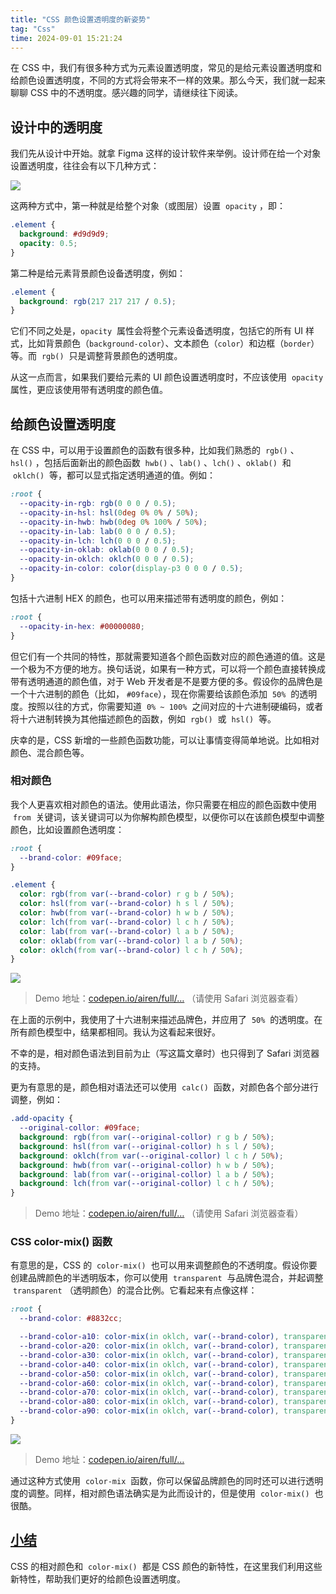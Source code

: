 ```yaml
---
title: "CSS 颜色设置透明度的新姿势"
tag: "Css"
time: 2024-09-01 15:21:24
---
```


在 CSS 中，我们有很多种方式为元素设置透明度，常见的是给元素设置透明度和给颜色设置透明度，不同的方式将会带来不一样的效果。那么今天，我们就一起来聊聊 CSS 中的不透明度。感兴趣的同学，请继续往下阅读。

## 设计中的透明度

我们先从设计中开始。就拿 Figma 这样的设计软件来举例。设计师在给一个对象设置透明度，往往会有以下几种方式：

![](https://p3-juejin.byteimg.com/tos-cn-i-k3u1fbpfcp/3f239eb410924d58a2bc0732a1ea7887~tplv-k3u1fbpfcp-zoom-in-crop-mark:1512:0:0:0.awebp)

这两种方式中，第一种就是给整个对象（或图层）设置  `opacity` ，即：

```css
.element {
  background: #d9d9d9;
  opacity: 0.5;
}
```

第二种是给元素背景颜色设备透明度，例如：

```css
.element {
  background: rgb(217 217 217 / 0.5);
}
```

它们不同之处是，`opacity`  属性会将整个元素设备透明度，包括它的所有 UI 样式，比如背景颜色（`background-color`）、文本颜色（`color`）和边框（`border`）等。而  `rgb()`  只是调整背景颜色的透明度。

从这一点而言，如果我们要给元素的 UI 颜色设置透明度时，不应该使用  `opacity`  属性，更应该使用带有透明度的颜色值。

## 给颜色设置透明度

在 CSS 中，可以用于设置颜色的函数有很多种，比如我们熟悉的  `rgb()` 、`hsl()` ，包括后面新出的颜色函数  `hwb()` 、`lab()` 、`lch()` 、`oklab()`  和  `oklch()`  等，都可以显式指定透明通道的值。例如：

```css
:root {
  --opacity-in-rgb: rgb(0 0 0 / 0.5);
  --opacity-in-hsl: hsl(0deg 0% 0% / 50%);
  --opacity-in-hwb: hwb(0deg 0% 100% / 50%);
  --opacity-in-lab: lab(0 0 0 / 0.5);
  --opacity-in-lch: lch(0 0 0 / 0.5);
  --opacity-in-oklab: oklab(0 0 0 / 0.5);
  --opacity-in-oklch: oklch(0 0 0 / 0.5);
  --opacity-in-color: color(display-p3 0 0 0 / 0.5);
}
```

包括十六进制 HEX 的颜色，也可以用来描述带有透明度的颜色，例如：

```css
:root {
  --opacity-in-hex: #00000080;
}
```

但它们有一个共同的特性，那就需要知道各个颜色函数对应的颜色通道的值。这是一个极为不方便的地方。换句话说，如果有一种方式，可以将一个颜色直接转换成带有透明通道的颜色值，对于 Web 开发者是不是要方便的多。假设你的品牌色是一个十六进制的颜色（比如， `#09face`），现在你需要给该颜色添加  `50%`  的透明度。按照以往的方式，你需要知道  `0% ~ 100%`  之间对应的十六进制硬编码，或者将十六进制转换为其他描述颜色的函数，例如  `rgb()`  或  `hsl()`  等。

庆幸的是，CSS 新增的一些颜色函数功能，可以让事情变得简单地说。比如相对颜色、混合颜色等。

### 相对颜色

我个人更喜欢相对颜色的语法。使用此语法，你只需要在相应的颜色函数中使用  `from`  关键词，该关键词可以为你解构颜色模型，以便你可以在该颜色模型中调整颜色，比如设置颜色透明度：

```css
:root {
  --brand-color: #09face;
}

.element {
  color: rgb(from var(--brand-color) r g b / 50%);
  color: hsl(from var(--brand-color) h s l / 50%);
  color: hwb(from var(--brand-color) h w b / 50%);
  color: lch(from var(--brand-color) l c h / 50%);
  color: lab(from var(--brand-color) l a b / 50%);
  color: oklab(from var(--brand-color) l a b / 50%);
  color: oklch(from var(--brand-color) l c h / 50%);
}
```

![](https://p3-juejin.byteimg.com/tos-cn-i-k3u1fbpfcp/0e5cbdecd4074abbb9d680a611a27ffa~tplv-k3u1fbpfcp-zoom-in-crop-mark:1512:0:0:0.awebp)

> Demo 地址：[codepen.io/airen/full/…](https://codepen.io/airen/full/KKrPPYe) （请使用 Safari 浏览器查看）

在上面的示例中，我使用了十六进制来描述品牌色，并应用了  `50%`  的透明度。在所有颜色模型中，结果都相同。我认为这看起来很好。

不幸的是，相对颜色语法到目前为止（写这篇文章时）也只得到了 Safari 浏览器的支持。

更为有意思的是，颜色相对语法还可以使用  `calc()`  函数，对颜色各个部分进行调整，例如：

```css
.add-opacity {
  --original-collor: #09face;
  background: rgb(from var(--original-collor) r g b / 50%);
  background: hsl(from var(--original-collor) h s l / 50%);
  background: oklch(from var(--original-collor) l c h / 50%);
  background: hwb(from var(--original-collor) h w b / 50%);
  background: lab(from var(--original-collor) l a b / 50%);
  background: lch(from var(--original-collor) l c h / 50%);
}
```

> Demo 地址：[codepen.io/airen/full/…](https://codepen.io/airen/full/jOevEeB) （请使用 Safari 浏览器查看）

### CSS color-mix() 函数

有意思的是，CSS 的  `color-mix()`  也可以用来调整颜色的不透明度。假设你要创建品牌颜色的半透明版本，你可以使用  `transparent`  与品牌色混合，并起调整  `transparent` （透明颜色）的混合比例。它看起来有点像这样：

```css
:root {
  --brand-color: #8832cc;

  --brand-color-a10: color-mix(in oklch, var(--brand-color), transparent 90%);
  --brand-color-a20: color-mix(in oklch, var(--brand-color), transparent 80%);
  --brand-color-a30: color-mix(in oklch, var(--brand-color), transparent 70%);
  --brand-color-a40: color-mix(in oklch, var(--brand-color), transparent 60%);
  --brand-color-a50: color-mix(in oklch, var(--brand-color), transparent 50%);
  --brand-color-a60: color-mix(in oklch, var(--brand-color), transparent 40%);
  --brand-color-a70: color-mix(in oklch, var(--brand-color), transparent 30%);
  --brand-color-a80: color-mix(in oklch, var(--brand-color), transparent 20%);
  --brand-color-a90: color-mix(in oklch, var(--brand-color), transparent 10%);
}
```

![](https://p3-juejin.byteimg.com/tos-cn-i-k3u1fbpfcp/a7a78a45e9944c6eb20f3ed26cdda2b2~tplv-k3u1fbpfcp-zoom-in-crop-mark:1512:0:0:0.awebp)

> Demo 地址：[codepen.io/airen/full/…](https://codepen.io/airen/full/eYPXPrZ)

通过这种方式使用  `color-mix`  函数，你可以保留品牌颜色的同时还可以进行透明度的调整。同样，相对颜色语法确实是为此而设计的，但是使用  `color-mix()`  也很酷。

## [小结](http://localhost:3000/#/./CSS/opacity-in-css?id=%e5%b0%8f%e7%bb%93)

CSS 的相对颜色和  `color-mix()`  都是 CSS 颜色的新特性，在这里我们利用这些新特性，帮助我们更好的给颜色设置透明度。
